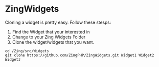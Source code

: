 ZingWidgets
===========

Cloning a widget is pretty easy. Follow these stesps:

1. Find the Widget that your interested in
2. Change to your Zing Widgets Folder
3. Clone the widget/widgets that you want.

```
cd /Zing/src/Widgets
git clone https://github.com/ZingPHP/ZingWidgets.git Widget1 Widget2 Widget3
```

